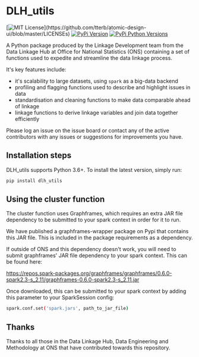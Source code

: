 # DLH_utils

[![MIT License](https://img.shields.io/apm/l/atomic-design-ui.svg?)](https://github.com/tterb/atomic-design-ui/blob/master/LICENSEs)
[![PyPi Version](https://img.shields.io/pypi/v/dlh_utils.svg)](https://pypi.python.org/pypi/dlh_utils/)
[![PyPi Python Versions](https://img.shields.io/pypi/pyversions/dlh-utils.svg)](https://pypi.python.org/pypi/dlh-utils/)

A Python package produced by the Linkage Development team from the Data Linkage Hub at Office for National Statistics (ONS) containing a set of functions used to expedite and streamline the data linkage process.

It's key features include:
* it's scalability to large datasets, using `spark` as a big-data backend
* profiling and flagging functions used to describe and highlight issues in data
* standardisation and cleaning functions to make data comparable ahead of linkage
* linkage functions to derive linkage variables and join data together efficiently

Please log an issue on the issue board or contact any of the active contributors with any issues or suggestions for improvements you have.

## Installation steps
DLH_utils supports Python 3.6+. To install the latest version, simply run:
```sh
pip install dlh_utils
```

## Using the cluster function

The cluster function uses Graphframes, which requires an extra JAR file dependency to be submitted to your spark context in order for it to run.

We have published a graphframes-wrapper package on Pypi that contains this JAR file. This is included in the package requirements
as a dependency.

If outside of ONS and this dependency doesn't work, you will need to submit graphframes' JAR file dependency to your spark context. This can be found here:

https://repos.spark-packages.org/graphframes/graphframes/0.6.0-spark2.3-s_2.11/graphframes-0.6.0-spark2.3-s_2.11.jar

Once downloaded, this can be submitted to your spark context by adding this parameter to your SparkSession config: 

```sh
spark.conf.set('spark.jars', path_to_jar_file)
```

## Thanks

Thanks to all those in the Data Linkage Hub, Data Engineering and Methodology at ONS that have contributed towards this repository.
